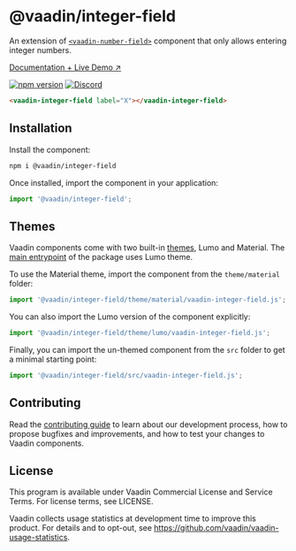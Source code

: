 # @vaadin/integer-field

An extension of [`<vaadin-number-field>`](https://www.npmjs.com/package/@vaadin/number-field) component that only allows entering integer numbers.

[Documentation + Live Demo ↗](https://vaadin.com/docs/latest/ds/components/number-field/#integer-field)

[![npm version](https://badgen.net/npm/v/@vaadin/integer-field)](https://www.npmjs.com/package/@vaadin/integer-field)
[![Discord](https://img.shields.io/discord/732335336448852018?label=discord)](https://discord.gg/PHmkCKC)

```html
<vaadin-integer-field label="X"></vaadin-integer-field>
```

## Installation

Install the component:

```sh
npm i @vaadin/integer-field
```

Once installed, import the component in your application:

```js
import '@vaadin/integer-field';
```

## Themes

Vaadin components come with two built-in [themes](https://vaadin.com/docs/latest/ds/customization/using-themes), Lumo and Material.
The [main entrypoint](https://github.com/vaadin/web-components/blob/master/packages/integer-field/vaadin-integer-field.js) of the package uses Lumo theme.

To use the Material theme, import the component from the `theme/material` folder:

```js
import '@vaadin/integer-field/theme/material/vaadin-integer-field.js';
```

You can also import the Lumo version of the component explicitly:

```js
import '@vaadin/integer-field/theme/lumo/vaadin-integer-field.js';
```

Finally, you can import the un-themed component from the `src` folder to get a minimal starting point:

```js
import '@vaadin/integer-field/src/vaadin-integer-field.js';
```

## Contributing

Read the [contributing guide](https://vaadin.com/docs/latest/guide/contributing/overview) to learn about our development process, how to propose bugfixes and improvements, and how to test your changes to Vaadin components.

## License

This program is available under Vaadin Commercial License and Service Terms. For license terms, see LICENSE.

Vaadin collects usage statistics at development time to improve this product.
For details and to opt-out, see https://github.com/vaadin/vaadin-usage-statistics.
